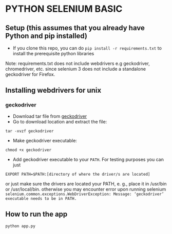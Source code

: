 # PYTHON SELENIUM BASIC

## Setup (this assumes that you already have Python and pip installed)

- If you clone this repo, you can do `pip install -r requirements.txt` to install the prerequisite python libraries

Note: requirements.txt does not include webdrivers e.g geckodriver, chromedriver, etc. since 
selenium 3 does not include a standalone geckodriver for Firefox.

## Installing webdrivers for unix

### geckodriver

- Download tar file from [geckodriver](https://github.com/mozilla/geckodriver/releases)
- Go to download location and extract the file:
```
tar -xvzf geckodriver
```
- Make geckodriver executable:
```
chmod +x geckodriver
```
- Add geckodriver executable to your `PATH`. For testing purposes
you can just
```
EXPORT PATH=$PATH:[directory of where the driver/s are located]
```
or just make sure the drivers are located your PATH, e. g., place it in /usr/bin or /usr/local/bin.
otherwise you may encounter error upon running selenium
`selenium.common.exceptions.WebDriverException: Message: ‘geckodriver’ executable needs to be in PATH.`

## How to run the app
`python app.py`